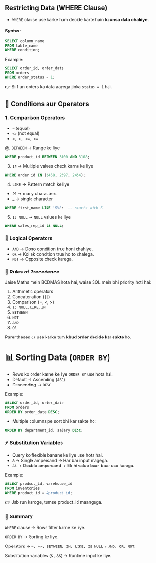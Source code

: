 ## Restricting Data (WHERE Clause)
* `WHERE` clause use karke hum decide karte hain **kaunsa data chahiye**.
#### Syntax:
```sql
SELECT column_name 
FROM table_name
WHERE condition;
```

Example:
```sql
SELECT order_id, order_date 
FROM orders 
WHERE order_status = 1;
```

👉 Sirf un orders ka data aayega jinka `status = 1` hai.



## 📌 Conditions aur Operators
### 1. Comparison Operators
* `=` (equal)
* `<>` (not equal)
* `<, >, <=, >=`

@. `BETWEEN` → Range ke liye
```sql
WHERE product_id BETWEEN 3100 AND 3108;
```

3. `IN` → Multiple values check karne ke liye
```sql
WHERE order_id IN (2458, 2397, 2454);
```

4. `LIKE` → Pattern match ke liye
* % → many characters
* _ → single character
```sql
WHERE first_name LIKE 'S%';  -- starts with S
```

5. `IS NULL` → `NULL` values ke liye
```sql
WHERE sales_rep_id IS NULL;
```


### 🔗 Logical Operators
* `AND` → Dono condition true honi chahiye.
* `OR` → Koi ek condition true ho to chalega.
* `NOT` → Opposite check karega.

### 🎯 Rules of Precedence
Jaise Maths mein BODMAS hota hai, waise SQL mein bhi priority hoti hai:
1. Arithmetic operators
2. Concatenation (`||`)
3. Comparison (=, <, >)
4. `IS NULL`, `LIKE`, `IN`
5. `BETWEEN`
6. `NOT`
7. `AND`
8. `OR`

Parentheses `()` use karke tum **khud order decide kar sakte** ho.


# 📊 Sorting Data (`ORDER BY`)
* Rows ko order karne ke liye `ORDER BY` use hota hai.
* Default → Ascending (`ASC`)
* Descending → `DESC`

Example:
```sql
SELECT order_id, order_date 
FROM orders 
ORDER BY order_date DESC;
```
* Multiple columns pe sort bhi kar sakte ho:
```sql
ORDER BY department_id, salary DESC;
```

### ⚡ Substitution Variables
* Query ko flexible banane ke liye use hota hai.
* `&` → Single ampersand → Har bar input magega.
* `&&` → Double ampersand → Ek hi value baar-baar use karega.

Example:
```sql
SELECT product_id, warehouse_id
FROM inventories
WHERE product_id = &product_id;
```

👉 Jab run karoge, tumse product_id maangega.


### 📝 Summary

`WHERE` clause → Rows filter karne ke liye.

`ORDER BY` → Sorting ke liye.

Operators → `=, <>, BETWEEN, IN, LIKE, IS NULL` + `AND, OR, NOT`.

Substitution variables (`&,` `&&`) → Runtime input ke liye.